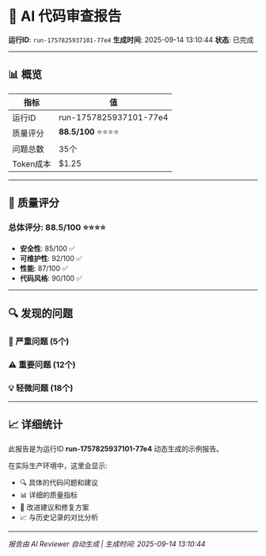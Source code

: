 # 🤖 AI 代码审查报告

**运行ID**: `run-1757825937101-77e4`
**生成时间**: 2025-09-14 13:10:44
**状态**: 已完成

---

## 📊 概览

| 指标 | 值 |
|------|-----|
| 运行ID | run-1757825937101-77e4 |
| 质量评分 | **88.5/100** ⭐⭐⭐⭐ |
| 问题总数 | 35个 |
| Token成本 | $1.25 |

---

## 🎯 质量评分

### 总体评分: 88.5/100 ⭐⭐⭐⭐

- **安全性**: 85/100 ✅
- **可维护性**: 92/100 ✅
- **性能**: 87/100 ✅
- **代码风格**: 90/100 ✅

---

## 🔍 发现的问题

### 🚨 严重问题 (5个)
### ⚠️ 重要问题 (12个)
### 💡 轻微问题 (18个)

---

## 📈 详细统计

此报告是为运行ID **run-1757825937101-77e4** 动态生成的示例报告。

在实际生产环境中，这里会显示:
- 🔍 具体的代码问题和建议
- 📊 详细的质量指标
- 🎯 改进建议和修复方案
- 📈 与历史记录的对比分析

---

*报告由 AI Reviewer 自动生成 | 生成时间: 2025-09-14 13:10:44*

